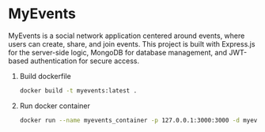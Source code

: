 # MyEvents

MyEvents is a social network application centered around events, where users can create, share, and join events. This project is built with Express.js for the server-side logic, MongoDB for database management, and JWT-based authentication for secure access.

1. Build dockerfile
   ```bash
   docker build -t myevents:latest .
2. Run docker container
   ```bash
   docker run --name myevents_container -p 127.0.0.1:3000:3000 -d myevents:latest